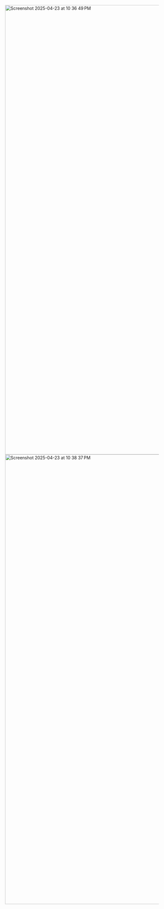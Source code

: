 
<img width="1469" alt="Screenshot 2025-04-23 at 10 36 49 PM" src="https://github.com/user-attachments/assets/db3d51cd-95aa-442c-acf1-171a1cb2f7ab" />
<img width="1470" alt="Screenshot 2025-04-23 at 10 38 37 PM" src="https://github.com/user-attachments/assets/421bf4e1-1d8b-4ccb-b757-cf234b46f04a" />

